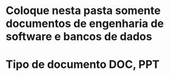 # Coloque nesta pasta somente documentos de engenharia de software e bancos de dados
# Tipo de documento DOC, PPT
